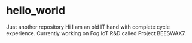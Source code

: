 # hello_world
Just another repository
Hi I am an old IT hand with complete cycle experience. Currently working on Fog IoT R&D called Project BEESWAX7.
